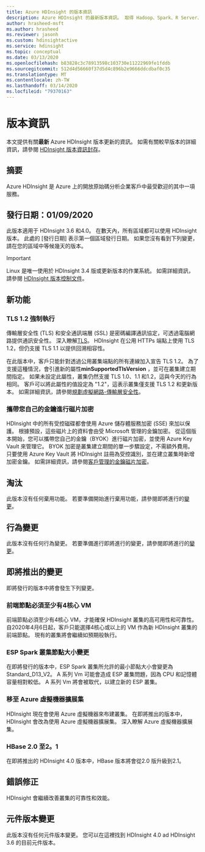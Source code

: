 ```yaml
---
title: Azure HDInsight 的版本資訊
description: Azure HDInsight 的最新版本資訊。 取得 Hadoop、Spark、R Server、Hive 等的開發秘訣和詳細資料。
author: hrasheed-msft
ms.author: hrasheed
ms.reviewer: jasonh
ms.custom: hdinsightactive
ms.service: hdinsight
ms.topic: conceptual
ms.date: 03/13/2020
ms.openlocfilehash: b83828c3c78913598c103730e11222969fe1fddb
ms.sourcegitcommit: 512d4d56660f37d5d4c896b2e9666ddcdbaf0c35
ms.translationtype: MT
ms.contentlocale: zh-TW
ms.lasthandoff: 03/14/2020
ms.locfileid: "79370163"
---
```

# <a name="release-notes"></a>版本資訊

本文提供有關**最新** Azure HDInsight 版本更新的資訊。 如需有關較早版本的詳細資訊，請參閱 [HDInsight 版本資訊封存](hdinsight-release-notes-archive.md)。

## <a name="summary"></a>摘要

Azure HDInsight 是 Azure 上的開放原始碼分析企業客戶中最受歡迎的其中一項服務。

## <a name="release-date-01092020"></a>發行日期：01/09/2020

此版本適用于 HDInsight 3.6 和4.0。 在數天內，所有區域都可以使用 HDInsight 版本。 此處的 [發行日期] 表示第一個區域發行日期。 如果您沒有看到下列變更，請在您的區域中等候幾天的版本。

> [!IMPORTANT]  
> Linux 是唯一使用於 HDInsight 3.4 版或更新版本的作業系統。 如需詳細資訊，請參閱 [HDInsight 版本控制文件](hdinsight-component-versioning.md)。

## <a name="new-features"></a>新功能
### <a name="tls-12-enforcement"></a>TLS 1.2 強制執行
傳輸層安全性 (TLS) 和安全通訊端層 (SSL) 是密碼編譯通訊協定，可透過電腦網路提供通訊安全性。 深入瞭解[TLS](https://en.wikipedia.org/wiki/Transport_Layer_Security#SSL_1.0.2C_2.0_and_3.0)。 HDInsight 在公用 HTTPs 端點上使用 TLS 1.2，但仍支援 TLS 1.1 以提供回溯相容性。 

在此版本中，客戶只能針對透過公用叢集端點的所有連線加入宣告 TLS 1.2。 為了支援這種情況，會引進新的屬性**minSupportedTlsVersion** ，並可在叢集建立期間指定。 如果未設定此屬性，叢集仍然支援 TLS 1.0、1.1 和1.2，這與今天的行為相同。 客戶可以將此屬性的值設定為 "1.2"，這表示叢集僅支援 TLS 1.2 和更新版本。 如需詳細資訊，請參閱[規劃虛擬網路-傳輸層安全性](https://docs.microsoft.com/azure/hdinsight/hdinsight-plan-virtual-network-deployment#transport-layer-security)。

### <a name="bring-your-own-key-for-disk-encryption"></a>攜帶您自己的金鑰進行磁片加密
HDInsight 中的所有受控磁碟都會使用 Azure 儲存體服務加密 (SSE) 來加以保護。 根據預設，這些磁片上的資料會由受 Microsoft 管理的金鑰加密。 從這個版本開始，您可以攜帶您自己的金鑰（BYOK）進行磁片加密，並使用 Azure Key Vault 來管理它。 BYOK 加密是叢集建立期間的單一步驟設定，不需額外費用。 只要使用 Azure Key Vault 將 HDInsight 註冊為受控識別，並在建立叢集時新增加密金鑰。 如需詳細資訊，請參閱[客戶管理的金鑰磁片加密](https://docs.microsoft.com/azure/hdinsight/disk-encryption)。

## <a name="deprecation"></a>淘汰
此版本沒有任何棄用功能。 若要準備開始進行棄用功能，請參閱即將進行的[變更](#upcoming-changes)。

## <a name="behavior-changes"></a>行為變更
此版本沒有任何行為變更。 若要準備進行即將進行的變更，請參閱即將進行的[變更](#upcoming-changes)。

## <a name="upcoming-changes"></a>即將推出的變更
即將發行的版本中將會發生下列變更。 

### <a name="a-minimum-4-core-vm-is-required-for-head-node"></a>前端節點必須至少有4核心 VM 
前端節點必須至少有4核心 VM，才能確保 HDInsight 叢集的高可用性和可靠性。 自2020年4月6日起，客戶只能選擇4核心或以上的 VM 作為新 HDInsight 叢集的前端節點。 現有的叢集將會繼續如預期般執行。 

### <a name="esp-spark-cluster-node-size-change"></a>ESP Spark 叢集節點大小變更 
在即將發行的版本中，ESP Spark 叢集所允許的最小節點大小會變更為 Standard_D13_V2。 A 系列 Vm 可能會造成 ESP 叢集問題，因為 CPU 和記憶體容量相對較低。 A 系列 Vm 將會被取代，以建立新的 ESP 叢集。

### <a name="moving-to-azure-virtual-machine-scale-sets"></a>移至 Azure 虛擬機器擴展集
HDInsight 現在會使用 Azure 虛擬機器來布建叢集。 在即將推出的版本中，HDInsight 會改為使用 Azure 虛擬機器擴展集。 深入瞭解 Azure 虛擬機器擴展集。

### <a name="hbase-20-to-21"></a>HBase 2.0 至2。1
在即將推出的 HDInsight 4.0 版本中，HBase 版本將會從2.0 版升級到2.1。

## <a name="bug-fixes"></a>錯誤修正
HDInsight 會繼續改善叢集的可靠性和效能。 

## <a name="component-version-change"></a>元件版本變更
此版本沒有任何元件版本變更。 您可以在這裡找到 HDInsight 4.0 ad HDInsight 3.6 的目前元件版本。
